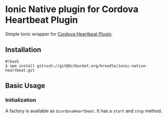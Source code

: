 # Ionic Native plugin for Cordova Heartbeat Plugin
Simple Ionic wrapper for [Cordova Heartbeat Plugin](https://bitbucket.org/kroodle/cordova-plugin-heartbeat).

## Installation
```
#!bash
$ npm install git+ssh://git@bitbucket.org/kroodle/ionic-native-heartbeat.git
```

## Basic Usage

### Initialization

A factory is available as `$cordovaHeartbeat`. It has a `start` and `stop` method.
